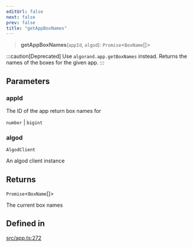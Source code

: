 ```yaml
---
editUrl: false
next: false
prev: false
title: "getAppBoxNames"
---
```


> **getAppBoxNames**(`appId`, `algod`): `Promise`\<`BoxName`[]\>

:::caution[Deprecated]
Use `algorand.app.getBoxNames` instead.
Returns the names of the boxes for the given app.
:::

## Parameters

### appId

The ID of the app return box names for

`number` | `bigint`

### algod

`AlgodClient`

An algod client instance

## Returns

`Promise`\<`BoxName`[]\>

The current box names

## Defined in

[src/app.ts:272](https://github.com/algorandfoundation/algokit-utils-ts/blob/87156fe9637eca52c0bc9e840c5804088cb40974/src/app.ts#L272)
